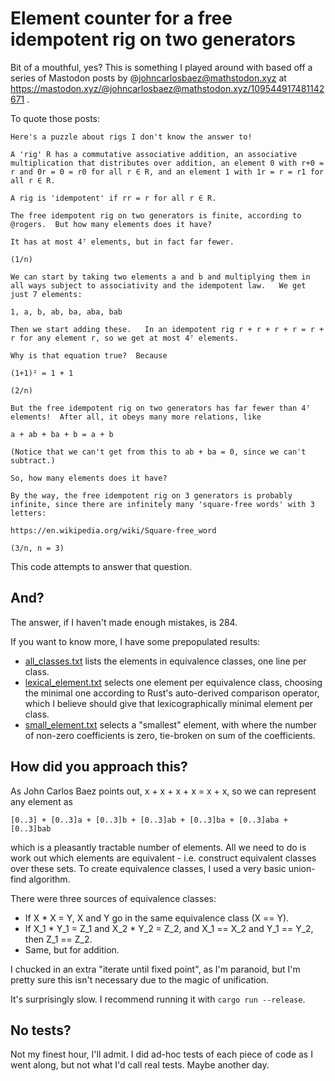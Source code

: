 # Element counter for a free idempotent rig on two generators

Bit of a mouthful, yes? This is something I played around with based
off a series of Mastodon posts by @johncarlosbaez@mathstodon.xyz at
https://mastodon.xyz/@johncarlosbaez@mathstodon.xyz/109544917481142671 .

To quote those posts:

```
Here's a puzzle about rigs I don't know the answer to!

A 'rig' R has a commutative associative addition, an associative multiplication that distributes over addition, an element 0 with r+0 = r and 0r = 0 = r0 for all r ∈ R, and an element 1 with 1r = r = r1 for all r ∈ R.

A rig is 'idempotent' if rr = r for all r ∈ R.

The free idempotent rig on two generators is finite, according to @rogers.  But how many elements does it have?

It has at most 4⁷ elements, but in fact far fewer.

(1/n)
```

```
We can start by taking two elements a and b and multiplying them in all ways subject to associativity and the idempotent law.   We get just 7 elements:

1, a, b, ab, ba, aba, bab

Then we start adding these.   In an idempotent rig r + r + r + r = r + r for any element r, so we get at most 4⁷ elements.

Why is that equation true?  Because 

(1+1)² = 1 + 1

(2/n)
```

```
But the free idempotent rig on two generators has far fewer than 4⁷ elements!  After all, it obeys many more relations, like 

a + ab + ba + b = a + b

(Notice that we can't get from this to ab + ba = 0, since we can't subtract.)

So, how many elements does it have?

By the way, the free idempotent rig on 3 generators is probably infinite, since there are infinitely many 'square-free words' with 3 letters:

https://en.wikipedia.org/wiki/Square-free_word

(3/n, n = 3)
```

This code attempts to answer that question.

## And?

The answer, if I haven't made enough mistakes, is 284.

If you want to know more, I have some prepopulated results:

 * [all_classes.txt](all_classes.txt) lists the elements in
   equivalence classes, one line per class.
 * [lexical_element.txt](lexical_element.txt) selects one element per
   equivalence class, choosing the minimal one according to Rust's
   auto-derived comparison operator, which I believe should give that
   lexicographically minimal element per class.
 * [small_element.txt](small_element.txt) selects a "smallest"
   element, with where the number of non-zero coefficients is zero,
   tie-broken on sum of the coefficients.
 
## How did you approach this?

As John Carlos Baez points out, x + x + x + x = x + x, so we can
represent any element as

```
[0..3] + [0..3]a + [0..3]b + [0..3]ab + [0..3]ba + [0..3]aba + [0..3]bab
```

which is a pleasantly tractable number of elements. All we need to do
is work out which elements are equivalent - i.e. construct equivalent
classes over these sets. To create equivalence classes, I used a very
basic union-find algorithm.

There were three sources of equivalence classes:

 * If X * X = Y, X and Y go in the same equivalence class (X == Y).
 * If X_1 * Y_1 = Z_1 and X_2 * Y_2 = Z_2, and X_1 == X_2 and Y_1 ==
   Y_2, then Z_1 == Z_2.
 * Same, but for addition.

I chucked in an extra "iterate until fixed point", as I'm paranoid,
but I'm pretty sure this isn't necessary due to the magic of
unification.

It's surprisingly slow. I recommend running it with `cargo run
--release`.

## No tests?

Not my finest hour, I'll admit. I did ad-hoc tests of each piece of
code as I went along, but not what I'd call real tests. Maybe another
day.
